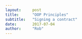 ```yaml
---
layout:     post
title:      "OOP Principles"
subtitle:   "Signing a contract"
date:       2017-07-04
author:     "Rob"
---
```


